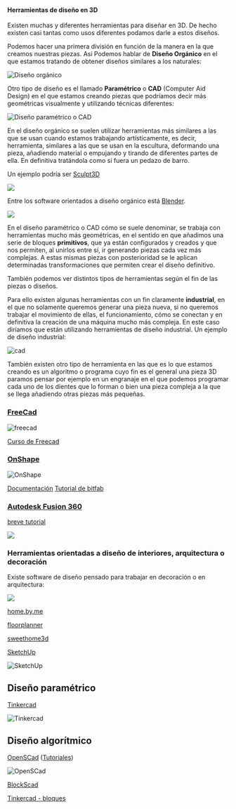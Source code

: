 #### Herramientas de diseño en 3D

Existen muchas y diferentes herramientas para diseñar en 3D. De hecho existen casi tantas como usos diferentes podamos darle a estos diseños.

Podemos hacer una primera división en función de la manera en la que creamos nuestras piezas. Así Podemos hablar de **Diseño Orgánico** en el que estamos tratando de obtener diseños similares a los naturales:


![Diseño orgánico](./images/diseñoOrganico.jpeg)

Otro tipo de diseño es el llamado **Paramétrico** o **CAD** (Computer Aid Design) en el que estamos creando piezas que podríamos decir más geométricas visualmente y utilizando técnicas diferentes:

![Diseño paramétrico o CAD](./images/diseñoParametrico.jpeg)

En el diseño orgánico se suelen utilizar herramientas más similares a las que se usan cuando estamos trabajando artísticamente, es decir, herramienta, similares a las que se usan en la escultura, deformando una pieza, añadiendo material o empujando y tirando de diferentes partes de ella. En definitiva tratándola como si fuera un pedazo de barro.

Un ejemplo podría ser [Sculpt3D](https://stephaneginier.com/sculptgl/)

![](./images/ScultGL.png)

Entre los software orientados a diseño orgánico está [Blender](https://www.blender.org/).

![](./images/blender-infographic-1280-SM.png)

En el diseño paramétrico o CAD cómo se suele denominar, se trabaja con herramientas mucho más geométricas, en el sentido en que añadimos una serie de bloques **primitivos**, que ya están configurados y creados y que nos permiten, al unirlos entre sí, ir generando piezas cada vez más complejas. A estas mismas piezas con posterioridad se le aplican determinadas transformaciones que permiten crear el diseño definitivo.

También podemos ver distintos tipos de herramientas según el fin de las piezas o diseños. 


Para ello existen algunas herramientas con un fin claramente **industrial**, en el que no solamente queremos generar una pieza nueva, si no queremos trabajar el movimiento de ellas, el funcionamiento, cómo se conectan y en definitiva la creación de una máquina mucho más compleja. En este caso diríamos que están utilizando herramientas de diseño industrial. Un ejemplo de diseño industrial:

![cad](./images/FourCylinderEngine.gif)

También existen otro tipo de herramienta en las que es lo que estamos creando es un algoritmo o programa cuyo fin es el general una pieza 3D paramos pensar por ejemplo en un engranaje en el que podemos programar cada uno de los dientes que lo forman o bien una pieza compleja a la que se llega añadiendo otras piezas más pequeñas.

### [FreeCad](http://www.freecadweb.org/)

![freecad](./images/FreeCAD_aeroponic_system.jpg) 

[Curso de Freecad](http://www.iearobotics.com/wiki/index.php?title=Dise%C3%B1o_de_piezas_con_Freecad) 


### [OnShape](https://www.onshape.com/en/products/free)

![OnShape](./images/onshape.jpg)


[Documentación](https://www.onshape.com/en/resource-center/) [Tutorial de bitfab](https://bitfab.io/es/blog/onshape/)

### [Autodesk Fusion 360](https://www.autodesk.es/products/fusion-360/overview?term=1-YEAR) 

[breve tutorial](https://bitfab.io/es/blog/fusion-360-impresion-3d/)

![](./images/assembly-1-768x432.jpg)

### Herramientas orientadas a diseño de interiores, arquitectura o decoración

Existe software de diseño pensado para trabajar en decoración o en arquitectura:

![](./images/homebyme.png)

[home.by.me](https://home.by.me/es/)

[floorplanner](https://es.floorplanner.com/)

[sweethome3d](http://www.sweethome3d.com/es/)

[SketchUp](https://my.sketchup.com/app)

![SketchUp](./images/sketchup-dimensions.jpg)


## Diseño paramétrico

[Tinkercad](http://Tinkercad.com)

![Tinkercad](./images/Tinkercad.jpg)

## Diseño algorítmico

[OpenSCad](http://www.openscad.org/) ([Tutoriales](http://www.iearobotics.com/wiki/index.php?title=Obijuan_Academy#Tutoriales_Openscad))

![OpenSCad](./images/openscad-screen-gear.jpg)

[BlockScad](https://blockscad.com)

[Tinkercad - bloques](http://Tinkercad.com)

